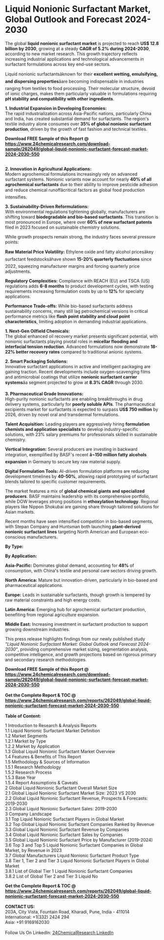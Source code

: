<h1>Liquid Nonionic Surfactant Market, Global Outlook and Forecast 2024-2030</h1><p>The global <strong>liquid nonionic surfactant market</strong> is projected to reach <strong>US$ 12.8 billion by 2030</strong>, growing at a steady <strong>CAGR of 5.2% during 2024-2030</strong>, according to new market research. This growth trajectory reflects increasing industrial applications and technological advancements in surfactant formulations across key end-use sectors.</p><p>Liquid nonionic surfactantsâknown for their <strong>excellent wetting, emulsifying, and dispersing properties</strong>âare becoming indispensable in industries ranging from textiles to food processing. Their molecular structure, devoid of ionic charges, makes them particularly valuable in formulations requiring <strong>pH stability and compatibility with other ingredients</strong>.</p><p><strong>1. Industrial Expansion in Developing Economies:</strong><br>
The rapid industrialization across Asia-Pacific nations, particularly China and India, has created substantial demand for surfactants. The region's textile industry alone consumes over <strong>35% of global nonionic surfactant production</strong>, driven by the growth of fast fashion and technical textiles.</p><div><b>Download FREE Sample of this Report @ 
            <a href="https://www.24chemicalresearch.com/download-sample/262049/global-liquid-nonionic-surfactant-forecast-market-2024-2030-550">
            https://www.24chemicalresearch.com/download-sample/262049/global-liquid-nonionic-surfactant-forecast-market-2024-2030-550</a></b></div><br><p><strong>2. Innovation in Agricultural Applications:</strong><br>
Modern agrochemical formulations increasingly rely on advanced surfactant systems. Nonionic variants now account for nearly <strong>40% of all agrochemical surfactants</strong> due to their ability to improve pesticide adhesion and reduce chemical runoffâcritical factors as global food production intensifies.</p><p><strong>3. Sustainability-Driven Reformulations:</strong><br>
With environmental regulations tightening globally, manufacturers are shifting toward <strong>biodegradable and bio-based surfactants</strong>. This transition is most pronounced in Europe, where over <strong>60% of new surfactant patents</strong> filed in 2023 focused on sustainable chemistry solutions.</p><p>While growth prospects remain strong, the industry faces several pressure points:</p><p><strong>Raw Material Price Volatility:</strong> Ethylene oxide and fatty alcohol pricesâkey surfactant feedstocksâhave shown <strong>15-20% quarterly fluctuations</strong> since 2022, squeezing manufacturer margins and forcing quarterly price adjustments.</p><p><strong>Regulatory Complexities:</strong> Compliance with REACH (EU) and TSCA (US) regulations adds <strong>6-8 months</strong> to product development cycles, with testing requirements increasing formulation costs by up to <strong>12%</strong> for specialty applications.</p><p><strong>Performance Trade-offs:</strong> While bio-based surfactants address sustainability concerns, many still lag petrochemical versions in critical performance metrics like <strong>flash point stability and cloud point characteristics</strong>, limiting adoption in demanding industrial applications.</p><p><strong>1. Next-Gen Oilfield Chemicals:</strong><br>
The global enhanced oil recovery market presents significant potential, with nonionic surfactants playing pivotal roles in <strong>micellar flooding and interfacial tension reduction</strong>. Advanced formulations now demonstrate <strong>18-22% better recovery rates</strong> compared to traditional anionic systems.</p><p><strong>2. Smart Packaging Solutions:</strong><br>
Innovative surfactant applications in active and intelligent packaging are gaining traction. Recent developments include oxygen-scavenging films and antimicrobial coatings that utilize <strong>nonionic surfactant carrier systems</strong>âa segment projected to grow at <strong>8.3% CAGR</strong> through 2030.</p><p><strong>3. Pharmaceutical Grade Innovations:</strong><br>
High-purity nonionic surfactants are enabling breakthroughs in drug delivery systems, particularly for <strong>poorly soluble APIs</strong>. The pharmaceutical excipients market for surfactants is expected to surpass <strong>US$ 750 million</strong> by 2026, driven by novel oral and transdermal formulations.</p><p><strong>Talent Acquisition:</strong> Leading players are aggressively hiring <strong>formulation chemists and application specialists</strong> to develop industry-specific solutions, with 23% salary premiums for professionals skilled in sustainable chemistry.</p><p><strong>Vertical Integration:</strong> Several producers are investing in backward integration, exemplified by BASF's recent <strong>â¬150 million fatty alcohols expansion</strong> in Germany to secure key raw material supply.</p><p><strong>Digital Formulation Tools:</strong> AI-driven formulation platforms are reducing development timelines by <strong>40-50%</strong>, allowing rapid prototyping of surfactant blends tailored to specific customer requirements.</p><p>The market features a mix of <strong>global chemical giants and specialized producers</strong>. BASF maintains leadership with its comprehensive portfolio, while DOW leverages strong positions in <strong>ethoxylation technology</strong>. Regional players like Nippon Shokubai are gaining share through tailored solutions for Asian markets.</p><p>Recent months have seen intensified competition in bio-based segments, with Stepan Company and Huntsman both launching <strong>plant-derived nonionic surfactant lines</strong> targeting North American and European eco-conscious manufacturers.</p><p><strong>By Type:</strong></p><p><strong>By Application:</strong></p><p><strong>Asia-Pacific:</strong> Dominates global demand, accounting for <strong>48%</strong> of consumption, with China's textile and personal care sectors driving growth.</p><p><strong>North America:</strong> Mature but innovation-driven, particularly in bio-based and pharmaceutical applications.</p><p><strong>Europe:</strong> Leads in sustainable surfactants, though growth is tempered by raw material constraints and high energy costs.</p><p><strong>Latin America:</strong> Emerging hub for agrochemical surfactant production, benefiting from regional agriculture expansion.</p><p><strong>Middle East:</strong> Increasing investment in surfactant production to support growing downstream industries.</p><p>This press release highlights findings from our newly published study <em>"Liquid Nonionic Surfactant Market: Global Outlook and Forecast 2024-2030"</em>, providing comprehensive market sizing, segmentation analysis, competitive intelligence, and growth projections based on rigorous primary and secondary research methodologies.</p><div><b>Download FREE Sample of this Report @ 
            <a href="https://www.24chemicalresearch.com/download-sample/262049/global-liquid-nonionic-surfactant-forecast-market-2024-2030-550">
            https://www.24chemicalresearch.com/download-sample/262049/global-liquid-nonionic-surfactant-forecast-market-2024-2030-550</a></b></div><br><div><b>Get the Complete Report & TOC @ 
            <a href="https://www.24chemicalresearch.com/reports/262049/global-liquid-nonionic-surfactant-forecast-market-2024-2030-550">
            https://www.24chemicalresearch.com/reports/262049/global-liquid-nonionic-surfactant-forecast-market-2024-2030-550</a></b></div><br>
            <b>Table of Content:</b><p>1 Introduction to Research & Analysis Reports<br />
    1.1 Liquid Nonionic Surfactant Market Definition<br />
    1.2 Market Segments<br />
        1.2.1 Market by Type<br />
        1.2.2 Market by Application<br />
    1.3 Global Liquid Nonionic Surfactant Market Overview<br />
    1.4 Features & Benefits of This Report<br />
    1.5 Methodology & Sources of Information<br />
        1.5.1 Research Methodology<br />
        1.5.2 Research Process<br />
        1.5.3 Base Year<br />
        1.5.4 Report Assumptions & Caveats<br />
2 Global Liquid Nonionic Surfactant Overall Market Size<br />
    2.1 Global Liquid Nonionic Surfactant Market Size: 2023 VS 2030<br />
    2.2 Global Liquid Nonionic Surfactant Revenue, Prospects & Forecasts: 2019-2030<br />
    2.3 Global Liquid Nonionic Surfactant Sales: 2019-2030<br />
3 Company Landscape<br />
    3.1 Top Liquid Nonionic Surfactant Players in Global Market<br />
    3.2 Top Global Liquid Nonionic Surfactant Companies Ranked by Revenue<br />
    3.3 Global Liquid Nonionic Surfactant Revenue by Companies<br />
    3.4 Global Liquid Nonionic Surfactant Sales by Companies<br />
    3.5 Global Liquid Nonionic Surfactant Price by Manufacturer (2019-2024)<br />
    3.6 Top 3 and Top 5 Liquid Nonionic Surfactant Companies in Global Market, by Revenue in 2023<br />
    3.7 Global Manufacturers Liquid Nonionic Surfactant Product Type<br />
    3.8 Tier 1, Tier 2 and Tier 3 Liquid Nonionic Surfactant Players in Global Market<br />
        3.8.1 List of Global Tier 1 Liquid Nonionic Surfactant Companies<br />
        3.8.2 List of Global Tier 2 and Tier 3 Liquid No</p><div><b>Get the Complete Report & TOC @ 
            <a href="https://www.24chemicalresearch.com/reports/262049/global-liquid-nonionic-surfactant-forecast-market-2024-2030-550">
            https://www.24chemicalresearch.com/reports/262049/global-liquid-nonionic-surfactant-forecast-market-2024-2030-550</a></b></div><br><b>CONTACT US:</b><br>
            203A, City Vista, Fountain Road, Kharadi, Pune, India - 411014<br>
            International: +1(332) 2424 294<br>
            Asia: +91 9169162030 <br><br>
            Follow Us On LinkedIn: <a href="https://www.linkedin.com/company/24chemicalresearch/">24ChemicalResearch LinkedIn</a>